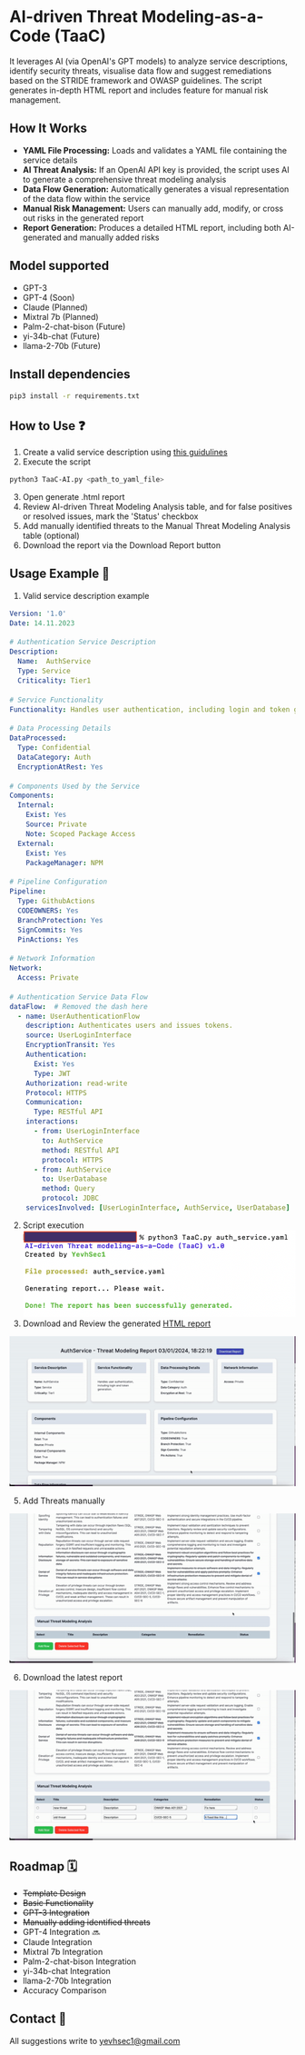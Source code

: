 # AI-driven Threat Modeling-as-a-Code (TaaC)

It leverages AI (via OpenAI's GPT models) to analyze service descriptions, identify security threats, visualise data flow and suggest remediations based on the STRIDE framework and OWASP guidelines. The script generates in-depth HTML report and includes feature for manual risk management.

## How It Works

- **YAML File Processing:** Loads and validates a YAML file containing the service details
- **AI Threat Analysis:** If an OpenAI API key is provided, the script uses AI to generate a comprehensive threat modeling analysis
- **Data Flow Generation:** Automatically generates a visual representation of the data flow within the service
- **Manual Risk Management:** Users can manually add, modify, or cross out risks in the generated report
- **Report Generation:** Produces a detailed HTML report, including both AI-generated and manually added risks

## Model supported

- GPT-3
- GPT-4 (Soon)
- Claude (Planned)
- Mixtral 7b (Planned)
- Palm-2-chat-bison (Future)
- yi-34b-chat (Future)
- llama-2-70b (Future)

## Install dependencies 

```bash
pip3 install -r requirements.txt
```

## How to Use ❓

1. Create a valid service description using [this guidulines](src/template.md)
2. Execute the script
```bash
python3 TaaC-AI.py <path_to_yaml_file>
```
3. Open generate .html report
4. Review AI-driven Threat Modeling Analysis table, and for false positives or resolved issues, mark the 'Status' checkbox
5. Add manually identified threats to the Manual Threat Modeling Analysis table (optional)
6. Download the report via the Download Report button 

## Usage Example 🏁

1. Valid service description example
```yaml
Version: '1.0'
Date: 14.11.2023

# Authentication Service Description
Description:
  Name:  AuthService
  Type: Service
  Criticality: Tier1

# Service Functionality
Functionality: Handles user authentication, including login and token generation.

# Data Processing Details
DataProcessed: 
  Type: Confidential
  DataCategory: Auth
  EncryptionAtRest: Yes

# Components Used by the Service
Components:
  Internal: 
    Exist: Yes
    Source: Private
    Note: Scoped Package Access
  External: 
    Exist: Yes
    PackageManager: NPM

# Pipeline Configuration
Pipeline:
  Type: GithubActions
  CODEOWNERS: Yes
  BranchProtection: Yes
  SignCommits: Yes
  PinActions: Yes
  
# Network Information
Network:
  Access: Private

# Authentication Service Data Flow
dataFlow:  # Removed the dash here
  - name: UserAuthenticationFlow
    description: Authenticates users and issues tokens.
    source: UserLoginInterface
    EncryptionTransit: Yes
    Authentication:
      Exist: Yes
      Type: JWT
    Authorization: read-write
    Protocol: HTTPS
    Communication:
      Type: RESTful API
    interactions:
      - from: UserLoginInterface
        to: AuthService
        method: RESTful API
        protocol: HTTPS
      - from: AuthService
        to: UserDatabase
        method: Query
        protocol: JDBC
    servicesInvolved: [UserLoginInterface, AuthService, UserDatabase]
```
2. Script execution
![execution!](src/execution.png)
3. Download and Review the generated [HTML report](src/AuthService_2024-01-03_ThreatModelingReport.html)
   
![review!](src/review.gif)   

5. Add Threats manually

![manual!](src/manual.gif) 

6. Download the latest report

![download!](src/download.gif) 

## Roadmap 🗓️

- ~~Template Design~~
- ~~Basic Functionality~~
- ~~GPT-3 Integration~~
- ~~Manually adding identified threats~~
- GPT-4 Integration 🔜 
- Claude Integration 
- Mixtral 7b Integration 
- Palm-2-chat-bison Integration
- yi-34b-chat Integration
- llama-2-70b Integration
- Accuracy Comparison

## Contact 📧

All suggestions write to yevhsec1@gmail.com
